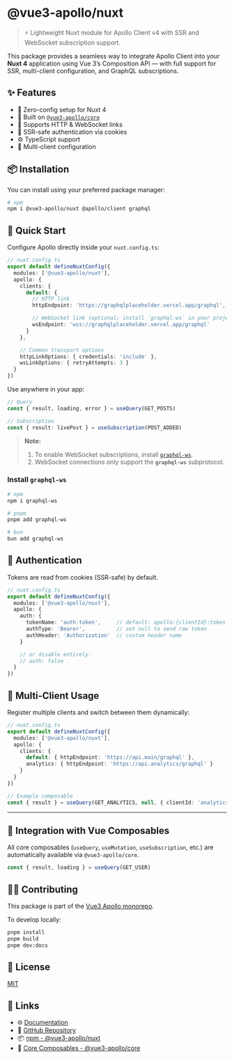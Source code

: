 # @vue3-apollo/nuxt

> ⚡️ Lightweight Nuxt module for Apollo Client v4 with SSR and WebSocket subscription support.

This package provides a seamless way to integrate Apollo Client into your **Nuxt 4** application using Vue 3’s Composition API — with full support for SSR, multi-client configuration, and GraphQL subscriptions.

## ✨ Features

- 💨 Zero-config setup for Nuxt 4
- 🧩 Built on [`@vue3-apollo/core`](https://www.npmjs.com/package/@vue3-apollo/core)
- 🔁 Supports HTTP & WebSocket links
- 🧠 SSR-safe authentication via cookies
- ⚙️ TypeScript support
- 🔄 Multi-client configuration

## 📦 Installation

You can install using your preferred package manager:

```bash
# npm
npm i @vue3-apollo/nuxt @apollo/client graphql
```

## 🚀 Quick Start

Configure Apollo directly inside your `nuxt.config.ts`:

```ts
// nuxt.config.ts
export default defineNuxtConfig({
  modules: ['@vue3-apollo/nuxt'],
  apollo: {
    clients: {
      default: {
        // HTTP link
        httpEndpoint: 'https://graphqlplaceholder.vercel.app/graphql',

        // WebSocket link (optional; install `graphql-ws` in your project)
        wsEndpoint: 'wss://graphqlplaceholder.vercel.app/graphql'
      }
    },

    // Common transport options
    httpLinkOptions: { credentials: 'include' },
    wsLinkOptions: { retryAttempts: 3 }
  }
})
```

Use anywhere in your app:

```ts
// Query
const { result, loading, error } = useQuery(GET_POSTS)

// Subscription
const { result: livePost } = useSubscription(POST_ADDED)
```

> **Note:**  
> 1. To enable WebSocket subscriptions, install [`graphql-ws`](https://github.com/enisdenjo/graphql-ws).  
> 2. WebSocket connections only support the **`graphql-ws`** subprotocol.

### Install `graphql-ws`

```bash
# npm
npm i graphql-ws

# pnpm
pnpm add graphql-ws

# bun
bun add graphql-ws
```

## 🔐 Authentication

Tokens are read from cookies (SSR-safe) by default.

```ts
// nuxt.config.ts
export default defineNuxtConfig({
  modules: ['@vue3-apollo/nuxt'],
  apollo: {
    auth: {
      tokenName: 'auth-token',     // default: apollo:{clientId}:token
      authType: 'Bearer',          // set null to send raw token
      authHeader: 'Authorization'  // custom header name
    }

    // or disable entirely:
    // auth: false
  }
})
```

## 🧠 Multi-Client Usage

Register multiple clients and switch between them dynamically:

```ts
// nuxt.config.ts
export default defineNuxtConfig({
  modules: ['@vue3-apollo/nuxt'],
  apollo: {
    clients: {
      default: { httpEndpoint: 'https://api.main/graphql' },
      analytics: { httpEndpoint: 'https://api.analytics/graphql' }
    }
  }
})
```

```ts
// Example composable
const { result } = useQuery(GET_ANALYTICS, null, { clientId: 'analytics' })
```

---

## 🧩 Integration with Vue Composables

All core composables (`useQuery`, `useMutation`, `useSubscription`, etc.) are automatically available via `@vue3-apollo/core`.

```ts
const { result, loading } = useQuery(GET_USER)
```

## 🧑‍💻 Contributing

This package is part of the [Vue3 Apollo monorepo](https://github.com/guendev/vue3-apollo).

To develop locally:

```bash
pnpm install
pnpm build
pnpm dev:docs
```

## 📄 License

[MIT](https://github.com/guendev/vue3-apollo/blob/main/LICENSE)

## 🔗 Links

- 🌐 [Documentation](https://vue3-apollo.guen.dev/)
- 💾 [GitHub Repository](https://github.com/guendev/vue3-apollo)
- 📦 [npm - @vue3-apollo/nuxt](https://www.npmjs.com/package/@vue3-apollo/nuxt)
- 🧱 [Core Composables - @vue3-apollo/core](https://www.npmjs.com/package/@vue3-apollo/core)
